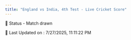 ```yaml
---
title: "England vs India, 4th Test - Live Cricket Score"
---
```


📑 Status - Match drawn

📝 Last Updated on : 7/27/2025, 11:11:22 PM  

